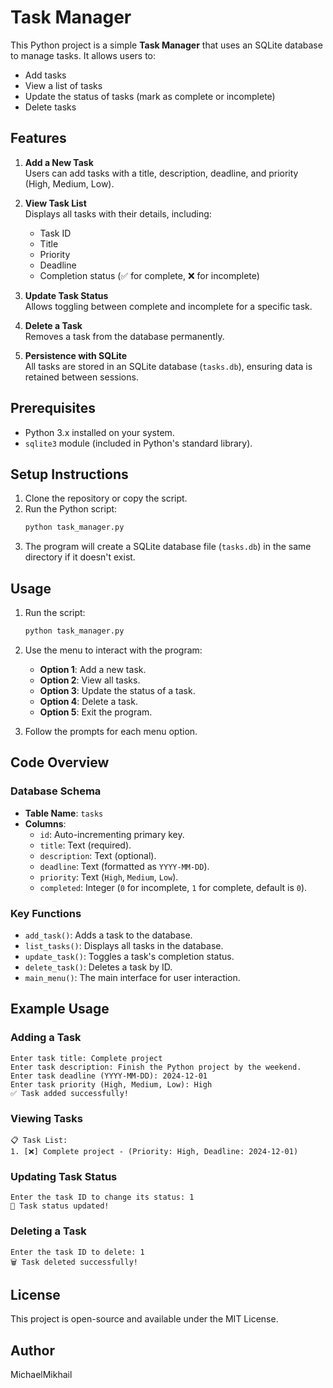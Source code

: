 # Task Manager

This Python project is a simple **Task Manager** that uses an SQLite database to manage tasks. It allows users to:

- Add tasks
- View a list of tasks
- Update the status of tasks (mark as complete or incomplete)
- Delete tasks

## Features

1. **Add a New Task**  
   Users can add tasks with a title, description, deadline, and priority (High, Medium, Low). 

2. **View Task List**  
   Displays all tasks with their details, including:
   - Task ID
   - Title
   - Priority
   - Deadline
   - Completion status (✅ for complete, ❌ for incomplete)

3. **Update Task Status**  
   Allows toggling between complete and incomplete for a specific task.

4. **Delete a Task**  
   Removes a task from the database permanently.

5. **Persistence with SQLite**  
   All tasks are stored in an SQLite database (`tasks.db`), ensuring data is retained between sessions.

## Prerequisites

- Python 3.x installed on your system.
- `sqlite3` module (included in Python's standard library).

## Setup Instructions

1. Clone the repository or copy the script.
2. Run the Python script:
   ```bash
   python task_manager.py
   ```
3. The program will create a SQLite database file (`tasks.db`) in the same directory if it doesn't exist.

## Usage

1. Run the script:
   ```bash
   python task_manager.py
   ```
2. Use the menu to interact with the program:
   - **Option 1**: Add a new task.
   - **Option 2**: View all tasks.
   - **Option 3**: Update the status of a task.
   - **Option 4**: Delete a task.
   - **Option 5**: Exit the program.

3. Follow the prompts for each menu option.

## Code Overview

### Database Schema
- **Table Name**: `tasks`
- **Columns**:
  - `id`: Auto-incrementing primary key.
  - `title`: Text (required).
  - `description`: Text (optional).
  - `deadline`: Text (formatted as `YYYY-MM-DD`).
  - `priority`: Text (`High`, `Medium`, `Low`).
  - `completed`: Integer (`0` for incomplete, `1` for complete, default is `0`).

### Key Functions
- `add_task()`: Adds a task to the database.
- `list_tasks()`: Displays all tasks in the database.
- `update_task()`: Toggles a task's completion status.
- `delete_task()`: Deletes a task by ID.
- `main_menu()`: The main interface for user interaction.

## Example Usage

### Adding a Task
```
Enter task title: Complete project
Enter task description: Finish the Python project by the weekend.
Enter task deadline (YYYY-MM-DD): 2024-12-01
Enter task priority (High, Medium, Low): High
✅ Task added successfully!
```

### Viewing Tasks
```
📋 Task List:
1. [❌] Complete project - (Priority: High, Deadline: 2024-12-01)
```

### Updating Task Status
```
Enter the task ID to change its status: 1
🔄 Task status updated!
```

### Deleting a Task
```
Enter the task ID to delete: 1
🗑️ Task deleted successfully!
```

## License

This project is open-source and available under the MIT License.

## Author

MichaelMikhail
